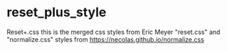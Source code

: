 # reset_plus_style
Reset+.css this is the merged css styles from Eric Meyer "reset.css" and "normalize.css" styles from https://necolas.github.io/normalize.css
